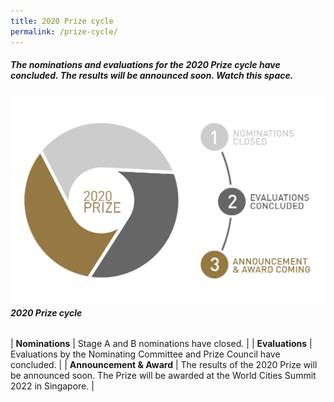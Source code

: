 ```yaml
---
title: 2020 Prize cycle
permalink: /prize-cycle/
---
```


##### The nominations and evaluations for the 2020 Prize cycle have concluded. The results will be announced soon. Watch this space.

###### ![2020 Prize cycle](/images/prize-cycle.jpg)**2020 Prize cycle**

| **Nominations** | Stage A and B nominations have closed. |
| **Evaluations** | Evaluations by the Nominating Committee and Prize Council have concluded. |
| **Announcement & Award** | The results of the 2020 Prize will be announced soon. The Prize will be awarded at the World Cities Summit 2022 in Singapore. |
